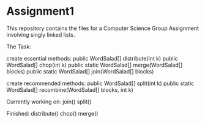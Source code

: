 # Assignment1

This repository contains the files for a Computer Science Group Assignment involving singly linked lists.

The Task:

create essential methods:
  public WordSalad[] distribute(int k)
  public WordSalad[] chop(int k)
  public static WordSalad[] merge(WordSalad[] blocks)
  public static WordSalad[] join(WordSalad[] blocks)
  
create recommended methods:
  public WordSalad[] split(int k)
  public static WordSalad[] recombine(WordSalad[] blocks, int k)



Currently working on:
join()
split()

Finished:
  distribute()
  chop()
  merge()
